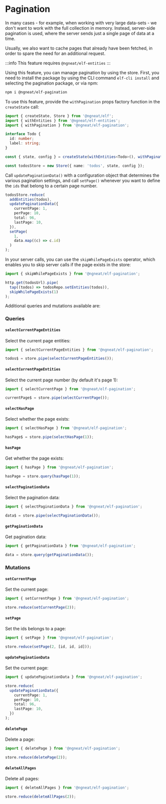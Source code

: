 # Pagination

In many cases - for example, when working with very large data-sets - we don't want to work with the full collection in memory. 
Instead, server-side pagination is used, where the server sends just a single page of data at a time.

Usually, we also want to cache pages that already have been fetched, in order to spare the need for an additional request.

:::info
This feature requires `@ngneat/elf-entities`
:::

Using this feature, you can manage pagination by using the store. First, you need to install the package by using 
the CLI command `elf-cli install` and selecting the pagination package, or via npm:

```bash
npm i @ngneat/elf-pagination
```

To use this feature, provide the `withPagination` props factory function in the `createState` call:

```ts
import { createState, Store } from '@ngneat/elf';
import { withEntities } from '@ngneat/elf-entities';
import { withPagination } from '@ngneat/elf-pagination';

interface Todo {
  id: number;
  label: string;
}

const { state, config } = createState(withEntities<Todo>(), withPagination());

const todosStore = new Store({ name: 'todos', state, config });
```

Call `updatePaginationData()` with a configuration object that determines the various pagination settings, and call `setPage()` whenever you want to define the `ids` that belong to a certain page number.

```ts
todosStore.reduce(
  addEntities(todos),
  updatePaginationData({
    currentPage: 1,
    perPage: 10,
    total: 96,
    lastPage: 10,
  }),
  setPage(
    1,
    data.map((c) => c.id)
  )
);
```

In your server calls, you can use the `skipWhilePageExists` operator, which enables you to skip server calls
if the page exists in the store:

```ts
import { skipWhilePageExists } from '@ngneat/elf-pagination';

http.get(todosUrl).pipe(
  tap((todos) => todosRepo.setEntities(todos)),
  skipWhilePageExists(1)
);
```

Additional queries and mutations available are:

### Queries

#### `selectCurrentPageEntities`

Select the current page entities:

```ts
import { selectCurrentPageEntities } from '@ngneat/elf-pagination';

todos$ = store.pipe(selectCurrentPageEntities());
```

#### `selectCurrentPageEntities`

Select the current page number (by default it's page 1):

```ts
import { selectCurrentPage } from '@ngneat/elf-pagination';

currentPage$ = store.pipe(selectCurrentPage());
```

#### `selectHasPage`

Select whether the page exists:

```ts
import { selectHasPage } from '@ngneat/elf-pagination';

hasPage$ = store.pipe(selectHasPage(1));
```

#### `hasPage`

Get whether the page exists:

```ts
import { hasPage } from '@ngneat/elf-pagination';

hasPage = store.query(hasPage(1));
```

#### `selectPaginationData`

Select the pagination data:

```ts
import { selectPaginationData } from '@ngneat/elf-pagination';

data$ = store.pipe(selectPaginationData());
```

#### `getPaginationData`

Get pagination data:

```ts
import { getPaginationData } from '@ngneat/elf-pagination';

data = store.query(getPaginationData());
```

### Mutations

#### `setCurrentPage`

Set the current page:

```ts
import { setCurrentPage } from '@ngneat/elf-pagination';

store.reduce(setCurrentPage(2));
```

#### `setPage`

Set the ids belongs to a page:

```ts
import { setPage } from '@ngneat/elf-pagination';

store.reduce(setPage(2, [id, id, id]));
```

#### `updatePaginationData`

Set the current page:

```ts
import { updatePaginationData } from '@ngneat/elf-pagination';

store.reduce(
  updatePaginationData({
    currentPage: 1,
    perPage: 10,
    total: 96,
    lastPage: 10,
  })
);
```

#### `deletePage`

Delete a page:

```ts
import { deletePage } from '@ngneat/elf-pagination';

store.reduce(deletePage(2));
```

#### `deleteAllPages`

Delete all pages:

```ts
import { deleteAllPages } from '@ngneat/elf-pagination';

store.reduce(deleteAllPages(2));
```
